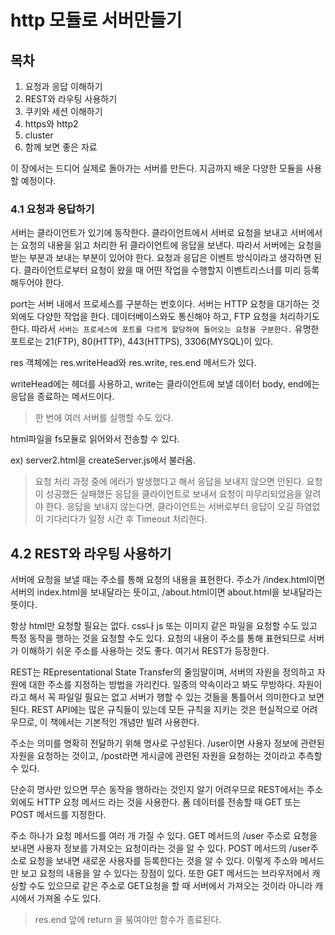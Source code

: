 # http 모듈로 서버만들기

## 목차

1. 요청과 응답 이해하기
2. REST와 라우팅 사용하기
3. 쿠키와 세션 이해하기
4. https와 http2
5. cluster
6. 함께 보면 좋은 자료

이 장에서는 드디어 실제로 돌아가는 서버를 만든다. 지금까지 배운 다양한 모듈을 사용할 예정이다.

### 4.1 요청과 응답하기

서버는 클라이언트가 있기에 동작한다. 클라이언트에서 서버로 요청을 보내고 서버에서는 요청의 내용을 읽고 처리한 뒤 클라이언트에 응답을 보낸다. 따라서 서버에는 요청을 받는 부분과 보내는 부분이 있어야 한다. 요청과 응답은 이벤트 방식이라고 생각하면 된다. 클라이언트로부터 요청이 왔을 때 어떤 작업을 수행할지 이벤트리스너를 미리 등록해두어야 한다.

port는 서버 내에서 프로세스를 구분하는 번호이다. 서버는 HTTP 요청을 대기하는 것 외에도 다양한 작업을 한다. 데이터베이스와도 통신해야 하고, FTP 요청을 처리하기도 한다. 따라서 `서버는 프로세스에 포트를 다르게 할당하여 들어오는 요청을 구분한다.` 유명한 포트로는 21(FTP), 80(HTTP), 443(HTTPS), 3306(MYSQL)이 있다.

res 객체에는 res.writeHead와 res.write, res.end 메서드가 있다.

writeHead에는 헤더를 사용하고, write는 클라이언트에 보낼 데이터 body, end에는 응답을 종료하는 메서드이다.

> 한 번에 여러 서버를 실행할 수도 있다.

html파일을 fs모듈로 읽어와서 전송할 수 있다.

ex) server2.html을 createServer.js에서 불러옴.

> 요청 처리 과정 중에 에러가 발생했다고 해서 응답을 보내지 않으면 안된다. 요청이 성공했든 실패했든 응답을 클라이언트로 보내서 요청이 마무리되었음을 알려야 한다. 응답을 보내지 않는다면, 클라이언트는 서버로부터 응답이 오길 하염없이 기다리다가 일정 시간 후 Timeout 처리한다.

## 4.2 REST와 라우팅 사용하기

서버에 요청을 보낼 때는 주소를 통해 요청의 내용을 표현한다. 주소가 /index.html이면 서버의 index.html을 보내달라는 뜻이고, /about.html이면 about.html을 보내달라는 뜻이다.

항상 html만 요청할 필요는 없다. css나 js 또는 이미지 같은 파일을 요청할 수도 있고 특정 동작을 행하는 것을 요청할 수도 있다. 요청의 내용이 주소를 통해 표현되므로 서버가 이해하기 쉬운 주소를 사용하는 것도 좋다. 여기서 REST가 등장한다.

REST는 REpresentational State Transfer의 줄임말이며, 서버의 자원을 정의하고 자원에 대한 주소를 지정하는 방법을 가리킨다. 일종의 약속이라고 봐도 무방하다. 자원이라고 해서 꼭 파일일 필요는 없고 서버가 행할 수 있는 것들을 통틀어서 의미한다고 보면 된다. REST API에는 많은 규칙들이 있는데 모든 규칙을 지키는 것은 현실적으로 어려우므로, 이 책에서는 기본적인 개념만 빌려 사용한다.

주소는 의미를 명확히 전달하기 위해 명사로 구성된다. /user이면 사용자 정보에 관련된 자원을 요청하는 것이고, /post라면 게시글에 관련된 자원을 요청하는 것이라고 추측할 수 있다.

단순히 명사만 있으면 무슨 동작을 행하라는 것인지 알기 어려우므로 REST에서는 주소 외에도 HTTP 요청 메서드 라는 것을 사용한다. 폼 데이터를 전송할 때 GET 또는 POST 메서드를 지정한다.

주소 하나가 요청 메서드를 여러 개 가질 수 있다. GET 메서드의 /user 주소로 요청을 보내면 사용자 정보를 가져오는 요청이라는 것을 알 수 있다. POST 메서드의 /user주소로 요청을 보내면 새로운 사용자를 등록한다는 것을 알 수 있다. 이렇게 주소와 메서드만 보고 요청의 내용을 알 수 있다는 장점이 있다. 또한 GET 메서드는 브라우저에서 캐싱할 수도 있으므로 같은 주소로 GET요청을 할 때 서버에서 가져오는 것이라 아니라 캐시에서 가져올 수도 있다.

> res.end 앞에 return 을 붘여야만 함수가 종료된다.
